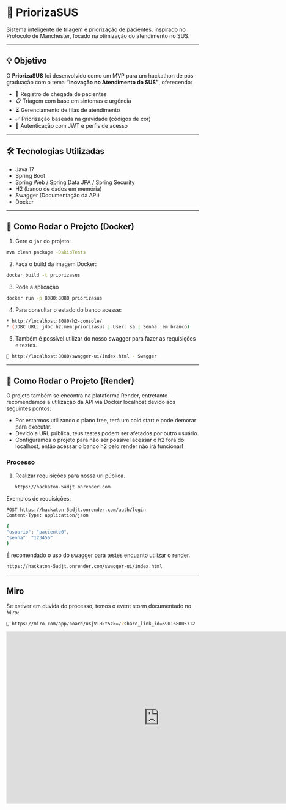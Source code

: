 # 🏥 PriorizaSUS

Sistema inteligente de triagem e priorização de pacientes, inspirado no Protocolo de Manchester, focado na otimização do atendimento no SUS.

---

## 💡 Objetivo

O **PriorizaSUS** foi desenvolvido como um MVP para um hackathon de pós-graduação com o tema **“Inovação no Atendimento do SUS”**, oferecendo:

- 📌 Registro de chegada de pacientes
- 📋 Triagem com base em sintomas e urgência
- ⏳ Gerenciamento de filas de atendimento
- ✅ Priorização baseada na gravidade (códigos de cor)
- 🔐 Autenticação com JWT e perfis de acesso

---

## 🛠️ Tecnologias Utilizadas

- Java 17
- Spring Boot
- Spring Web / Spring Data JPA / Spring Security
- H2 (banco de dados em memória)
- Swagger (Documentação da API)
- Docker

---

## 🚀 Como Rodar o Projeto (Docker)

1. Gere o `jar` do projeto:

```bash
mvn clean package -DskipTests
```
2. Faça o build da imagem Docker:
```bash
docker build -t priorizasus 
```
3. Rode a aplicação
```bash 
docker run -p 8080:8080 priorizasus
```
4. Para consultar o estado do banco acesse:
```bash 
* http://localhost:8080/h2-console/
* (JDBC URL: jdbc:h2:mem:priorizasus | User: sa | Senha: em branco)
```
5. Também é possível utilizar do nosso swagger para fazer as requisições e testes.
```bash 
📎 http://localhost:8080/swagger-ui/index.html - Swagger
```

---

## 🚀 Como Rodar o Projeto (Render)
O projeto também se encontra na plataforma Render, entretanto recomendamos a utilização da API via Docker localhost devido aos seguintes pontos:
* Por estarmos utilizando o plano free, terá um cold start e pode demorar para executar.
* Devido a URL pública, teus testes podem ser afetados por outro usuário.
* Configuramos o projeto para não ser possível acessar o h2 fora do localhost, então acessar o banco h2 pelo render não irá funcionar!

###  Processo
1. Realizar requisições para nossa url pública.
```bash 
   https://hackaton-5adjt.onrender.com
```
Exemplos de requisições:
```bash 
POST https://hackaton-5adjt.onrender.com/auth/login
Content-Type: application/json

{
"usuario": "paciente0",
"senha": "123456"
}
```
É recomendado o uso do swagger para testes enquanto utilizar o render.
```bash 
https://hackaton-5adjt.onrender.com/swagger-ui/index.html
```
---
## Miro
Se estiver em duvida do processo, temos o event storm documentado no Miro:
```bash 
📎 https://miro.com/app/board/uXjVIHkt5zk=/?share_link_id=590168005712
```
<html>
<iframe width="800" height="450" src="https://miro.com/app/live-embed/uXjVIHkt5zk=/?moveToViewport=1313,-1994,5643,2839&embedId=56478744932" frameborder="0" scrolling="no" allow="fullscreen; clipboard-read; clipboard-write" allowfullscreen></iframe>
</html>
